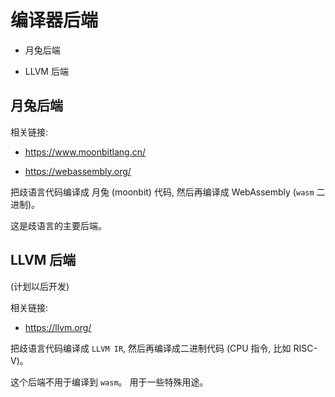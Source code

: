 # 编译器后端

+ 月兔后端

+ LLVM 后端


## 月兔后端

相关链接:

+ <https://www.moonbitlang.cn/>

+ <https://webassembly.org/>

把歧语言代码编译成 月兔 (moonbit) 代码,
然后再编译成 WebAssembly (`wasm` 二进制)。

这是歧语言的主要后端。


## LLVM 后端

(计划以后开发)

相关链接:

+ <https://llvm.org/>

把歧语言代码编译成 `LLVM IR`,
然后再编译成二进制代码 (CPU 指令, 比如 RISC-V)。

这个后端不用于编译到 `wasm`。
用于一些特殊用途。
